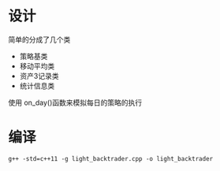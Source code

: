 # 设计
简单的分成了几个类
- 策略基类
- 移动平均类
- 资产3记录类
- 统计信息类

使用 on_day()函数来模拟每日的策略的执行

# 编译
```
g++ -std=c++11 -g light_backtrader.cpp -o light_backtrader
```
